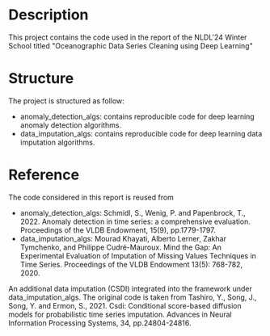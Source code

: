 # Description
This project contains the code used in the report of the NLDL'24 Winter School titled "Oceanographic Data Series Cleaning using Deep Learning"

# Structure
The project is structured as follow:
- anomaly_detection_algs: contains reproducible code for deep learning anomaly detection algorithms.
- data_imputation_algs: contains reproducible code for deep learning data imputation algorithms.

# Reference
The code considered in this report is reused from
- anomaly_detection_algs: Schmidl, S., Wenig, P. and Papenbrock, T., 2022. Anomaly detection in time series: a comprehensive evaluation. Proceedings of the VLDB Endowment, 15(9), pp.1779-1797.
- data_imputation_algs: Mourad Khayati, Alberto Lerner, Zakhar Tymchenko, and Philippe Cudré-Mauroux. Mind the Gap: An Experimental Evaluation of Imputation of Missing Values Techniques in Time Series. Proceedings of the VLDB Endowment 13(5): 768-782, 2020.

An additional data imputation (CSDI) integrated into the framework under data_imputation_algs. The original code is taken from Tashiro, Y., Song, J., Song, Y. and Ermon, S., 2021. Csdi: Conditional score-based diffusion models for probabilistic time series imputation. Advances in Neural Information Processing Systems, 34, pp.24804-24816. 
